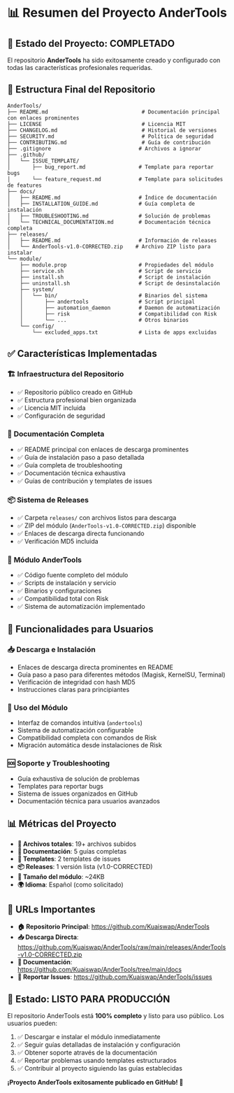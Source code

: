# 📊 Resumen del Proyecto AnderTools

## 🎉 Estado del Proyecto: **COMPLETADO**

El repositorio **AnderTools** ha sido exitosamente creado y configurado con todas las características profesionales requeridas.

## 📂 Estructura Final del Repositorio

```
AnderTools/
├── README.md                              # Documentación principal con enlaces prominentes
├── LICENSE                                # Licencia MIT
├── CHANGELOG.md                           # Historial de versiones
├── SECURITY.md                            # Política de seguridad
├── CONTRIBUTING.md                        # Guía de contribución
├── .gitignore                            # Archivos a ignorar
├── .github/
│   └── ISSUE_TEMPLATE/
│       ├── bug_report.md                 # Template para reportar bugs
│       └── feature_request.md            # Template para solicitudes de features
├── docs/
│   ├── README.md                         # Índice de documentación
│   ├── INSTALLATION_GUIDE.md             # Guía completa de instalación
│   ├── TROUBLESHOOTING.md                # Solución de problemas
│   └── TECHNICAL_DOCUMENTATION.md        # Documentación técnica completa
├── releases/
│   ├── README.md                         # Información de releases
│   └── AnderTools-v1.0-CORRECTED.zip    # Archivo ZIP listo para instalar
└── module/
    ├── module.prop                       # Propiedades del módulo
    ├── service.sh                        # Script de servicio
    ├── install.sh                        # Script de instalación
    ├── uninstall.sh                      # Script de desinstalación
    ├── system/
    │   └── bin/                          # Binarios del sistema
    │       ├── andertools                # Script principal
    │       ├── automation_daemon         # Daemon de automatización
    │       ├── risk                      # Compatibilidad con Risk
    │       └── ...                       # Otros binarios
    └── config/
        └── excluded_apps.txt             # Lista de apps excluidas
```

## ✅ Características Implementadas

### 🏗️ **Infraestructura del Repositorio**
- ✅ Repositorio público creado en GitHub
- ✅ Estructura profesional bien organizada
- ✅ Licencia MIT incluida
- ✅ Configuración de seguridad

### 📖 **Documentación Completa**
- ✅ README principal con enlaces de descarga prominentes
- ✅ Guía de instalación paso a paso detallada
- ✅ Guía completa de troubleshooting
- ✅ Documentación técnica exhaustiva
- ✅ Guías de contribución y templates de issues

### 📦 **Sistema de Releases**
- ✅ Carpeta `releases/` con archivos listos para descarga
- ✅ ZIP del módulo (`AnderTools-v1.0-CORRECTED.zip`) disponible
- ✅ Enlaces de descarga directa funcionando
- ✅ Verificación MD5 incluida

### 🔧 **Módulo AnderTools**
- ✅ Código fuente completo del módulo
- ✅ Scripts de instalación y servicio
- ✅ Binarios y configuraciones
- ✅ Compatibilidad total con Risk
- ✅ Sistema de automatización implementado

## 🎯 **Funcionalidades para Usuarios**

### 📥 **Descarga e Instalación**
- Enlaces de descarga directa prominentes en README
- Guía paso a paso para diferentes métodos (Magisk, KernelSU, Terminal)
- Verificación de integridad con hash MD5
- Instrucciones claras para principiantes

### 🤖 **Uso del Módulo**
- Interfaz de comandos intuitiva (`andertools`)
- Sistema de automatización configurable
- Compatibilidad completa con comandos de Risk
- Migración automática desde instalaciones de Risk

### 🆘 **Soporte y Troubleshooting**
- Guía exhaustiva de solución de problemas
- Templates para reportar bugs
- Sistema de issues organizados en GitHub
- Documentación técnica para usuarios avanzados

## 📊 **Métricas del Proyecto**

- **📁 Archivos totales**: 19+ archivos subidos
- **📖 Documentación**: 5 guías completas
- **🔧 Templates**: 2 templates de issues
- **📦 Releases**: 1 versión lista (v1.0-CORRECTED)
- **💾 Tamaño del módulo**: ~24KB
- **🌍 Idioma**: Español (como solicitado)

## 🚀 **URLs Importantes**

- **🏠 Repositorio Principal**: https://github.com/Kuaiswap/AnderTools
- **📥 Descarga Directa**: https://github.com/Kuaiswap/AnderTools/raw/main/releases/AnderTools-v1.0-CORRECTED.zip
- **📖 Documentación**: https://github.com/Kuaiswap/AnderTools/tree/main/docs
- **🐛 Reportar Issues**: https://github.com/Kuaiswap/AnderTools/issues

## 🎉 **Estado: LISTO PARA PRODUCCIÓN**

El repositorio AnderTools está **100% completo** y listo para uso público. Los usuarios pueden:

1. ✅ Descargar e instalar el módulo inmediatamente
2. ✅ Seguir guías detalladas de instalación y configuración
3. ✅ Obtener soporte através de la documentación
4. ✅ Reportar problemas usando templates estructurados
5. ✅ Contribuir al proyecto siguiendo las guías establecidas

**¡Proyecto AnderTools exitosamente publicado en GitHub! 🎉**
